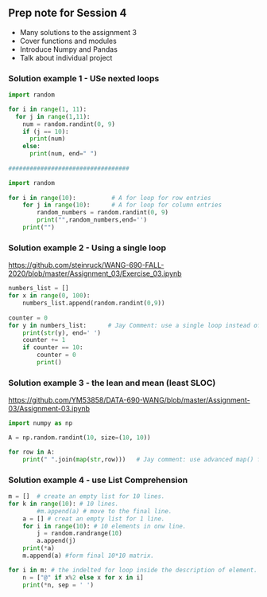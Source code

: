 ## Prep note for Session 4
- Many solutions to the assignment 3
- Cover functions and modules
- Introduce Numpy and Pandas
- Talk about individual project
### Solution example 1 - USe nexted loops
```python
import random

for i in range(1, 11):
  for j in range(1,11):
    num = random.randint(0, 9)
    if (j == 10):
      print(num)
    else:
      print(num, end=" ")
      
##################################

import random
 
for i in range(10):          # A for loop for row entries   
    for j in range(10):      # A for loop for column entries         
        random_numbers = random.randint(0, 9)         
        print("",random_numbers,end='')           
    print("")
```
### Solution example 2 - Using a single loop
https://github.com/steinruck/WANG-690-FALL-2020/blob/master/Assignment_03/Exercise_03.ipynb
```python
numbers_list = []
for x in range(0, 100):
    numbers_list.append(random.randint(0,9))
    
counter = 0
for y in numbers_list:      # Jay Comment: use a single loop instead of nested loops.
    print(str(y), end=' ')
    counter += 1
    if counter == 10:
        counter = 0
        print()
```
### Solution example 3 - the lean and mean (least SLOC)
https://github.com/YM53858/DATA-690-WANG/blob/master/Assignment-03/Assignment-03.ipynb
```python
import numpy as np

A = np.random.randint(10, size=(10, 10))

for row in A:
    print(" ".join(map(str,row)))   # Jay comment: use advanced map() function.
```

### Solution example 4 - use List Comprehension
```python
m = []  # create an empty list for 10 lines.
for k in range(10): # 10 lines.
        #m.append(a) # move to the final line.
    a = [] # creat an empty list for 1 line. 
    for i in range(10): # 10 elements in onw line.
        j = random.randrange(10) 
        a.append(j) 
    print(*a)
    m.append(a) #form final 10*10 matrix.

for i in m: # the indelted for loop inside the description of element. 
    n = ["@" if x%2 else x for x in i]
    print(*n, sep = ' ')
```
